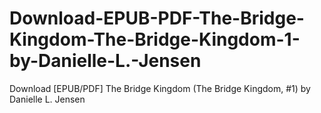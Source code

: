 # Download-EPUB-PDF-The-Bridge-Kingdom-The-Bridge-Kingdom-1-by-Danielle-L.-Jensen
Download [EPUB/PDF] The Bridge Kingdom (The Bridge Kingdom, #1) by Danielle L. Jensen
